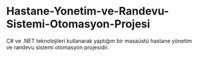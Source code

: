 # Hastane-Yonetim-ve-Randevu-Sistemi-Otomasyon-Projesi
C# ve .NET teknolojileri kullanarak yaptığım bir masaüstü hastane yönetim ve randevu sistemi otomasyon projesidir. 

